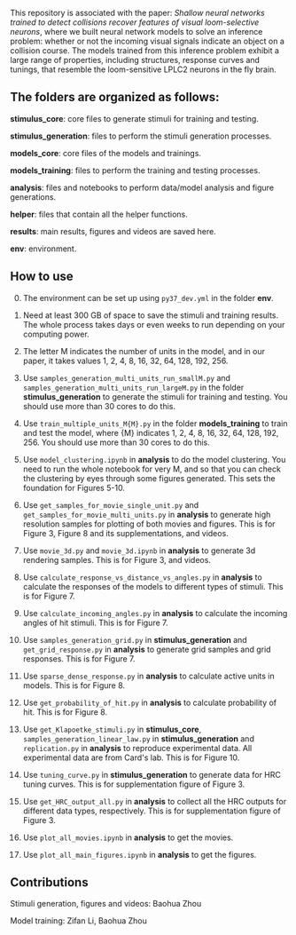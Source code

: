 This repository is associated with the paper: *Shallow neural networks trained to detect collisions recover features of visual loom-selective neurons*, where we built neural network models to solve an inference problem: whether or not the incoming visual signals indicate an object on a collision course. The models trained from this inference problem exhibit a large range of properties, including structures, response curves and tunings, that resemble the loom-sensitive LPLC2 neurons in the fly brain. 

## The folders are organized as follows:

**stimulus_core**: core files to generate stimuli for training and testing.

**stimulus_generation**: files to perform the stimuli generation processes.

**models_core**: core files of the models and trainings.

**models_training**: files to perform the training and testing processes.

**analysis**: files and notebooks to perform data/model analysis and figure generations.

**helper**: files that contain all the helper functions.

**results**: main results, figures and videos are saved here.

**env**: environment.

## How to use

0) The environment can be set up using `py37_dev.yml` in the folder **env**. 

1) Need at least 300 GB of space to save the stimuli and training results. The whole process takes days or even weeks to run depending on your computing power. 

2) The letter M indicates the number of units in the model, and in our paper, it takes values 1, 2, 4, 8, 16, 32, 64, 128, 192, 256. 

3) Use `samples_generation_multi_units_run_smallM.py` and `samples_generation_multi_units_run_largeM.py` in the folder **stimulus_generation** to generate the stimuli for training and testing. You should use more than 30 cores to do this.

4) Use `train_multiple_units_M{M}.py` in the folder **models_training** to train and test the model, where {M} indicates 1, 2, 4, 8, 16, 32, 64, 128, 192, 256. You should use more than 30 cores to do this.

5) Use `model_clustering.ipynb` in **analysis** to do the model clustering. You need to run the whole notebook for very M, and so that you can check the clustering by eyes through some figures generated. This sets the foundation for Figures 5-10.

6) Use `get_samples_for_movie_single_unit.py` and `get_samples_for_movie_multi_units.py` in **analysis** to generate high resolution samples for plotting of both movies and figures. This is for Figure 3, Figure 8 and its supplementations, and videos.

7) Use `movie_3d.py` and `movie_3d.ipynb` in **analysis** to generate 3d rendering samples. This is for Figure 3, and videos.

8) Use `calculate_response_vs_distance_vs_angles.py` in **analysis** to calculate the responses of the models to different types of stimuli. This is for Figure 7.

9) Use `calculate_incoming_angles.py` in **analysis** to calculate the incoming angles of hit stimuli. This is for Figure 7.

10) Use `samples_generation_grid.py` in **stimulus_generation** and `get_grid_response.py`  in **analysis** to generate grid samples and grid responses. This is for Figure 7.

11) Use `sparse_dense_response.py` in **analysis** to calculate active units in models. This is for Figure 8.

12) Use `get_probability_of_hit.py` in **analysis** to calculate probability of hit. This is for Figure 8.

14) Use `get_Klapoetke_stimuli.py` in **stimulus_core**, `samples_generation_linear_law.py` in **stimulus_generation** and `replication.py` in **analysis** to reproduce experimental data. All experimental data are from Card's lab. This is for Figure 10.

15) Use `tuning_curve.py` in **stimulus_generation** to generate data for HRC tuning curves. This is for supplementation figure of Figure 3.

16) Use `get_HRC_output_all.py` in **analysis** to collect all the HRC outputs for different data types, respectively. This is for supplementation figure of Figure 3.

17) Use `plot_all_movies.ipynb` in **analysis** to get the movies.

18) Use `plot_all_main_figures.ipynb` in **analysis** to get the figures.

## Contributions

Stimuli generation, figures and videos: Baohua Zhou

Model training: Zifan Li, Baohua Zhou







